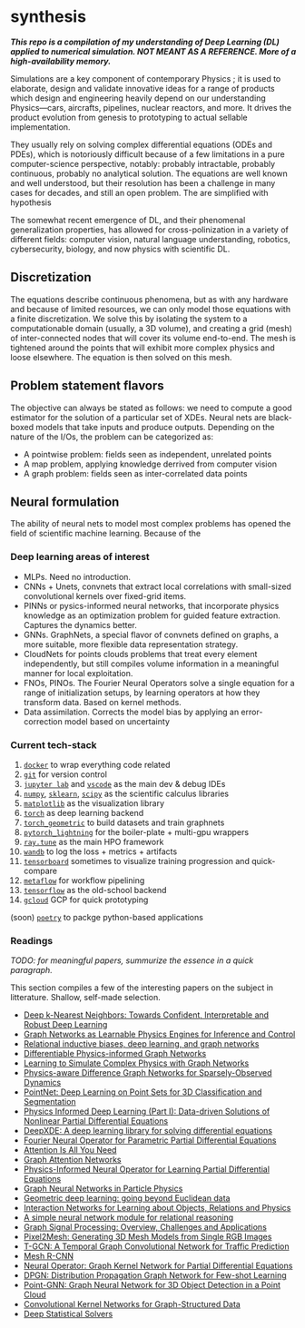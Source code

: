 # synthesis

***This repo is a compilation of my understanding of *Deep Learning* (DL) applied to numerical simulation. NOT MEANT AS A REFERENCE. More of a high-availability memory.***

Simulations are a key component of contemporary Physics ; it is used to elaborate, design and validate innovative ideas for a range of products which design and engineering heavily depend on our understanding Physics—cars, aircrafts, pipelines, nuclear reactors, and more. It drives the product evolution from genesis to prototyping to actual sellable implementation. 

They usually rely on solving complex differential equations (ODEs and PDEs), which is notoriously difficult because of a few limitations in a pure computer-science perspective, notably: probably intractable, probably continuous, probably no analytical solution. The equations are well known and well understood, but their resolution has been a challenge in many cases for decades, and still an open problem. The are simplified with hypothesis 

The somewhat recent emergence of DL, and their phenomenal generalization properties, has allowed for cross-polinization in a variety of different fields: computer vision, natural language understanding, robotics, cybersecurity, biology, and now physics with scientific DL.

## Discretization

The equations describe continuous phenomena, but as with any hardware and because of limited resources, we can only model those equations with a finite discretization. We solve this by isolating the system to a computationable domain (usually, a 3D volume), and creating a grid (mesh) of inter-connected nodes that will cover its volume end-to-end. The mesh is tightened around the points that will exhibit more complex physics and loose elsewhere. The equation is then solved on this mesh.

## Problem statement flavors

The objective can always be stated as follows: we need to compute a good estimator for the solution of a particular set of XDEs. Neural nets are black-boxed models that take inputs and produce outputs. Depending on the nature of the I/Os, the problem can be categorized as:
* A pointwise problem: fields seen as independent, unrelated points
* A map problem, applying knowledge derrived from computer vision
* A graph problem: fields seen as inter-correlated data points

## Neural formulation

The ability of neural nets to model most complex problems has opened the field of scientific machine learning. Because of the 

### Deep learning areas of interest

* MLPs. Need no introduction.
* CNNs + Unets, convnets that extract local correlations with small-sized convolutional kernels over fixed-grid items.
* PINNs or pysics-informed neural networks, that incorporate physics knowledge as an optimization problem for guided feature extraction. Captures the dynamics better.
* GNNs. GraphNets, a special flavor of convnets defined on graphs, a more suitable, more flexible data representation strategy. 
* CloudNets for points clouds problems that treat every element independently, but still compiles volume information in a meaningful manner for local exploitation.
* FNOs, PINOs. The Fourier Neural Operators solve a single equation for a range of initialization setups, by learning operators at how they transform data. Based on kernel methods.
* Data assimilation. Corrects the model bias by applying an error-correction model based on uncertainty

### Current tech-stack

1. [`docker`](https://www.docker.com/) to wrap everything code related
2. [`git`](https://git-scm.com/) for version control
3. [`jupyter lab`](https://jupyter.org/) and [`vscode`](https://code.visualstudio.com/) as the main dev & debug IDEs
4. [`numpy`](https://numpy.org/), [`sklearn`](https://scikit-learn.org/), [`scipy`](https://scipy.org/) as the scientific calculus libraries
5. [`matplotlib`](https://matplotlib.org/) as the visualization library 
6. [`torch`](https://pytorch.org/) as deep learning backend
7. [`torch_geometric`](https://pytorch-geometric.readthedocs.io/en/latest/) to build datasets and train graphnets
8. [`pytorch_lightning`](https://www.pytorchlightning.ai/) for the boiler-plate + multi-gpu wrappers
9. [`ray.tune`](https://docs.ray.io/en/latest/tune/index.html) as the main HPO framework
10. [`wandb`](https://wandb.ai/) to log the loss + metrics + artifacts
11. [`tensorboard`](https://www.tensorflow.org/tensorboard) sometimes to visualize training progression and quick-compare
12. [`metaflow`](https://metaflow.org/) for workflow pipelining
13. [`tensorflow`](https://www.tensorflow.org/) as the old-school backend
14. [`gcloud`](https://cloud.google.com/) GCP for quick prototyping

(soon) [`poetry`](https://python-poetry.org/) to packge python-based applications

### Readings

*TODO: for meaningful papers, summurize the essence in a quick paragraph.*

This section compiles a few of the interesting papers on the subject in litterature. Shallow, self-made selection.

* [Deep k-Nearest Neighbors: Towards Confident, Interpretable and Robust Deep Learning](https://arxiv.org/abs/1803.04765)
* [Graph Networks as Learnable Physics Engines for Inference and Control](https://arxiv.org/abs/1806.01242)
* [Relational inductive biases, deep learning, and graph networks](https://arxiv.org/abs/1806.01261)
* [Differentiable Physics-informed Graph Networks](https://arxiv.org/abs/1902.02950)
* [Learning to Simulate Complex Physics with Graph Networks](https://arxiv.org/abs/2002.09405)
* [Physics-aware Difference Graph Networks for Sparsely-Observed Dynamics](https://openreview.net/forum?id=r1gelyrtwH)
* [PointNet: Deep Learning on Point Sets for 3D Classification and Segmentation](https://arxiv.org/abs/1612.00593)
* [Physics Informed Deep Learning (Part I): Data-driven Solutions of Nonlinear Partial Differential Equations](https://arxiv.org/abs/1711.10561)
* [DeepXDE: A deep learning library for solving differential equations](https://arxiv.org/abs/1907.04502)
* [Fourier Neural Operator for Parametric Partial Differential Equations](https://arxiv.org/abs/2010.08895)
* [Attention Is All You Need](https://arxiv.org/abs/1706.03762)
* [Graph Attention Networks](https://arxiv.org/abs/1710.10903)
* [Physics-Informed Neural Operator for Learning Partial Differential Equations](https://arxiv.org/abs/2111.03794)
* [Graph Neural Networks in Particle Physics](https://arxiv.org/abs/2007.13681)
* [Geometric deep learning: going beyond Euclidean data](https://arxiv.org/abs/1611.08097)
* [Interaction Networks for Learning about Objects, Relations and Physics](https://arxiv.org/abs/1612.00222)
* [A simple neural network module for relational reasoning](https://arxiv.org/abs/1706.01427)
* [Graph Signal Processing: Overview, Challenges and Applications](https://arxiv.org/abs/1712.00468)
* [Pixel2Mesh: Generating 3D Mesh Models from Single RGB Images](https://arxiv.org/abs/1804.01654)
* [T-GCN: A Temporal Graph Convolutional Network for Traffic Prediction](https://arxiv.org/abs/1811.05320)
* [Mesh R-CNN](https://arxiv.org/abs/1906.02739)
* [Neural Operator: Graph Kernel Network for Partial Differential Equations](https://arxiv.org/abs/2003.03485)
* [DPGN: Distribution Propagation Graph Network for Few-shot Learning](https://arxiv.org/abs/2003.14247)
* [Point-GNN: Graph Neural Network for 3D Object Detection in a Point Cloud](https://arxiv.org/abs/2003.01251)
* [Convolutional Kernel Networks for Graph-Structured Data](https://arxiv.org/abs/2003.05189)
* [Deep Statistical Solvers](https://hal.inria.fr/hal-02974541v2)
